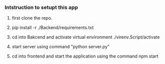 ### Intstruction to setupt this app
1. first clone the repo.

2. pip install -r ./Backend/requirements.txt

3. cd into Bakcend and activate virtual environment ./virenv.Script/activate

4. start server using command "python server.py"

5. cd into frontend and start the application using the command npm start